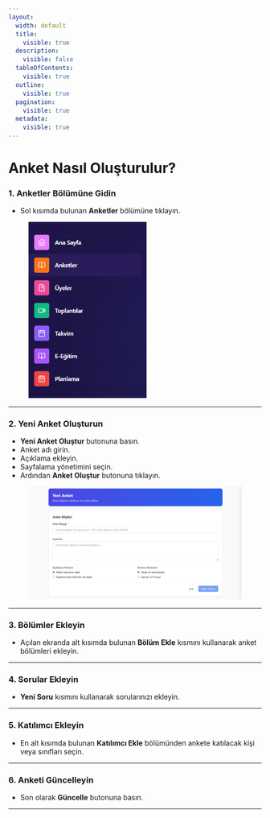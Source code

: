 ```yaml
---
layout:
  width: default
  title:
    visible: true
  description:
    visible: false
  tableOfContents:
    visible: true
  outline:
    visible: true
  pagination:
    visible: true
  metadata:
    visible: true
---
```


# Anket Nasıl Oluşturulur?

### 1. Anketler Bölümüne Gidin

* Sol kısımda bulunan **Anketler** bölümüne tıklayın.

<figure><img src="../../.gitbook/assets/image (2).png" alt="" width="235"><figcaption></figcaption></figure>

***

### 2. Yeni Anket Oluşturun

* **Yeni Anket Oluştur** butonuna basın.
* Anket adı girin.
* Açıklama ekleyin.
* Sayfalama yönetimini seçin.
* Ardından **Anket Oluştur** butonuna tıklayın.

<figure><img src="../../.gitbook/assets/image (3).png" alt="" width="563"><figcaption></figcaption></figure>

***

### 3. Bölümler Ekleyin

* Açılan ekranda alt kısımda bulunan **Bölüm Ekle** kısmını kullanarak anket bölümleri ekleyin.

***

### 4. Sorular Ekleyin

* **Yeni Soru** kısmını kullanarak sorularınızı ekleyin.

***

### 5. Katılımcı Ekleyin

* En alt kısımda bulunan **Katılımcı Ekle** bölümünden ankete katılacak kişi veya sınıfları seçin.

***

### 6. Anketi Güncelleyin

* Son olarak **Güncelle** butonuna basın.

***
